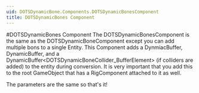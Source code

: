 ```yaml
---
uid: DOTSDynamicBone.Components.DOTSDynamicBonesComponent
title: DOTSDynamicBones Component
---
```


#DOTSDynamicBones Component
The DOTSDynamicBonesComponent is the same as the DOTSDynamicBoneComponent except you can 
add multiple bons to a single Entity. This Component adds a DynmiacBuffer<DOTSDynamicBone>, DynamicBuffer<Particle>, and a 
DynamicBuffer<DOTSDynamicBoneCollider_BufferElement> (if colliders are added) to the entity during conversion. It is very
important that you add this to the root GameObject that has a RigComponent attached to it as well.

The parameters are the same so that's it!